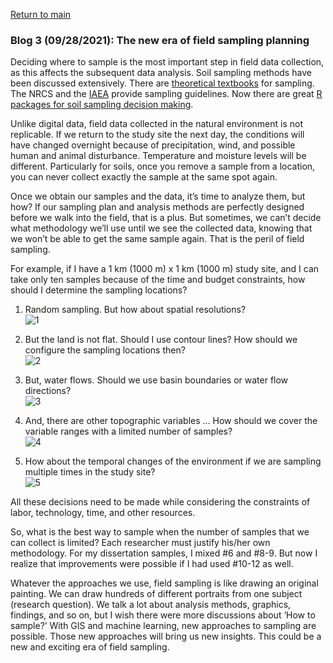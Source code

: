 <a href="https://misayasu.github.io/">Return to main</a><br/>

### Blog 3 (09/28/2021): The new era of field sampling planning

Deciding where to sample is the most important step in field data collection, as this affects the subsequent data analysis. Soil sampling methods have been discussed extensively. There are <a href="https://www.amazon.com/Sampling-Steven-K-Thompson/dp/0470402318/ref=sr_1_1?dchild=1&keywords=sampling&qid=1632881693&sr=8-1" target="_blank">theoretical textbooks</a> for sampling. The NRCS and the <a href="https://www-pub.iaea.org/MTCD/Publications/PDF/trs475_web.pdf" target="_blank">IAEA</a> provide sampling guidelines. Now there are great <a href="https://www.sciencedirect.com/science/article/pii/S0016706118308425?casa_token=eQnGhKvpVWEAAAAA:U6b4v950xsDVIfp68S5kR_eCrJIG0Y9IICuICeMnQEP9jqRxNio7Am-3Miq5272miMKkP_Y" target="_blank">R packages for soil sampling decision making</a>.<br/>

Unlike digital data, field data collected in the natural environment is not replicable. If we return to the study site the next day, the conditions will have changed overnight because of precipitation, wind, and possible human and animal disturbance. Temperature and moisture levels will be different. Particularly for soils, once you remove a sample from a location, you can never collect exactly the sample at the same spot again.<br/>

Once we obtain our samples and the data, it’s time to analyze them, but how? If our sampling plan and analysis methods are perfectly designed before we walk into the field, that is a plus. But sometimes, we can’t decide what methodology we’ll use until we see the collected data, knowing that we won’t be able to get the same sample again. That is the peril of field sampling.<br/>

For example, if I have a 1 km (1000 m) x 1 km (1000 m) study site, and I can take only ten samples because of the time and budget constraints, how should I determine the sampling locations?<br/>

1) Random sampling. But how about spatial resolutions?<br/>
![1](https://user-images.githubusercontent.com/24228560/135190363-30722a68-85ed-4b91-b3f3-5f875d055335.jpg)<br/>

2) But the land is not flat. Should I use contour lines? How should we configure the sampling locations then?<br/>
![2](https://user-images.githubusercontent.com/24228560/135190519-8514b41f-6ce1-4b4e-8942-1d866c70af02.jpg)<br/>

3) But, water flows. Should we use basin boundaries or water flow directions?<br/>
![3](https://user-images.githubusercontent.com/24228560/135190721-46898ff0-f0dc-4638-b4cd-15f92a170525.jpg)<br/>

4) And, there are other topographic variables … How should we cover the variable ranges with a limited number of samples?<br/>
![4](https://user-images.githubusercontent.com/24228560/135190871-36872f2e-b02d-4b77-ab57-eabf9b7cb948.jpg)<br/>
 
5) How about the temporal changes of the environment if we are sampling multiple times in the study site?<br/>
![5](https://user-images.githubusercontent.com/24228560/135191230-48f9d7e5-0328-4197-abc5-14bbae7ab247.jpg)<br/>

All these decisions need to be made while considering the constraints of labor, technology, time, and other resources. <br/>

So, what is the best way to sample when the number of samples that we can collect is limited? Each researcher must justify his/her own methodology. For my dissertation samples, I mixed #6 and #8-9. But now I realize that improvements were possible if I had used #10-12 as well.<br/>

Whatever the approaches we use, field sampling is like drawing an original painting. We can draw hundreds of different portraits from one subject (research question). We talk a lot about analysis methods, graphics, findings, and so on, but I wish there were more discussions about ‘How to sample?’ With GIS and machine learning, new approaches to sampling are possible. Those new approaches will bring us new insights. This could be a new and exciting era of field sampling.

